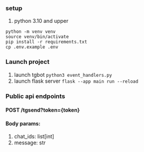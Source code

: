 ### setup
1) python 3.10 and upper

```commandline
python -m venv venv
source venv/bin/activate
pip install -r requirements.txt
cp .env.example .env
```

### Launch project
1) launch tgbot `python3 event_handlers.py`
2) launch flask server `flask --app main run --reload`

### Public api endpoints

#### POST /tgsend?token={token}
#### Body params:
1) chat_ids: list[int]
2) message: str
